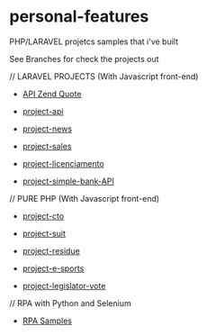 # personal-features
PHP/LARAVEL projetcs samples that i've built

See Branches for check the projects out

// LARAVEL PROJECTS (With Javascript front-end)
- <a href='https://github.com/ThiagoMotaIta/ZenQuote-API-Testing'>API Zend Quote</a>

- <a href='https://github.com/ThiagoMotaIta/personal-features/tree/project-api'>project-api</a>

- <a href='https://github.com/ThiagoMotaIta/personal-features/tree/project-news'>project-news</a>

- <a href='https://github.com/ThiagoMotaIta/personal-features/tree/project-sales'>project-sales</a>

- <a href='https://github.com/ThiagoMotaIta/personal-features/tree/project-licenciamento'>project-licenciamento</a>

- <a href='https://github.com/ThiagoMotaIta/bank-transactions'>project-simple-bank-API</a>


// PURE PHP (With Javascript front-end)
- <a href='https://github.com/ThiagoMotaIta/personal-features/tree/project-cto'>project-cto</a>

- <a href='https://github.com/ThiagoMotaIta/personal-features/tree/project-suit'>project-suit</a>

- <a href='https://github.com/ThiagoMotaIta/personal-features/tree/project-residue'>project-residue</a>

- <a href='https://github.com/ThiagoMotaIta/personal-features/tree/project-e-sports'>project-e-sports</a>

- <a href='https://github.com/ThiagoMotaIta/personal-features/tree/project-legislator-vote'>project-legislator-vote</a>

// RPA with Python and Selenium
- <a href='https://github.com/ThiagoMotaIta/RPA'>RPA Samples</a>
